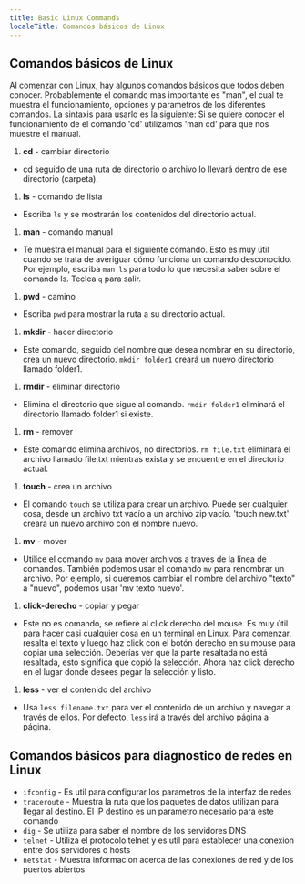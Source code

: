```yaml
---
title: Basic Linux Commands
localeTitle: Comandos básicos de Linux
---
```

## Comandos básicos de Linux

Al comenzar con Linux, hay algunos comandos básicos que todos deben conocer. Probablemente el comando mas importante es "man", el cual te muestra el funcionamiento, opciones y parametros de los diferentes comandos. La sintaxis para usarlo es la siguiente:
Si se quiere conocer el funcionamiento de el comando 'cd' utilizamos 'man cd' para que nos muestre el manual.

1.  **cd** - cambiar directorio

*   cd seguido de una ruta de directorio o archivo lo llevará dentro de ese directorio (carpeta).

1.  **ls** - comando de lista

*   Escriba `ls` y se mostrarán los contenidos del directorio actual.

1.  **man** - comando manual

*   Te muestra el manual para el siguiente comando. Esto es muy útil cuando se trata de averiguar cómo funciona un comando desconocido. Por ejemplo, escriba `man ls` para todo lo que necesita saber sobre el comando ls. Teclea `q` para salir.

1.  **pwd** - camino

*   Escriba `pwd` para mostrar la ruta a su directorio actual.

1.  **mkdir** - hacer directorio

*   Este comando, seguido del nombre que desea nombrar en su directorio, crea un nuevo directorio. `mkdir folder1` creará un nuevo directorio llamado folder1.

1.  **rmdir** - eliminar directorio

*   Elimina el directorio que sigue al comando. `rmdir folder1` eliminará el directorio llamado folder1 si existe.

1.  **rm** - remover

*   Este comando elimina archivos, no directorios. `rm file.txt` eliminará el archivo llamado file.txt mientras exista y se encuentre en el directorio actual.

1.  **touch** - crea un archivo

*   El comando `touch` se utiliza para crear un archivo. Puede ser cualquier cosa, desde un archivo txt vacío a un archivo zip vacío. 'touch new.txt' creará un nuevo archivo con el nombre nuevo.

1.  **mv** - mover

*   Utilice el comando `mv` para mover archivos a través de la línea de comandos. También podemos usar el comando `mv` para renombrar un archivo. Por ejemplo, si queremos cambiar el nombre del archivo "texto" a "nuevo", podemos usar 'mv texto nuevo'.

1.  **click-derecho** - copiar y pegar

*   Este no es comando, se refiere al click derecho del mouse. Es muy útil para hacer casi cualquier cosa en un terminal en Linux. Para comenzar, resalta el texto y luego haz click con el botón derecho en su mouse para copiar una selección. Deberías ver que la parte resaltada no está resaltada, esto significa que copió la selección. Ahora haz click derecho en el lugar donde desees pegar la selección y listo.

1.  **less** - ver el contenido del archivo

*   Usa `less filename.txt` para ver el contenido de un archivo y navegar a través de ellos. Por defecto, `less` irá a través del archivo página a página.

## Comandos básicos para diagnostico de redes en Linux
- `ifconfig` - Es util para configurar los parametros de la interfaz de redes
- `traceroute` - Muestra la ruta que los paquetes de datos utilizan para llegar al destino. El IP destino es un parametro necesario para este comando
- `dig` - Se utiliza para saber el nombre de los servidores DNS
- `telnet` - Utiliza el protocolo telnet y es util para establecer una conexion entre dos servidores o hosts
- `netstat` - Muestra informacion acerca de las conexiones de red y de los puertos abiertos
